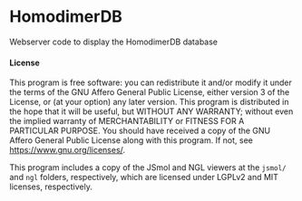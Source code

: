 # HomodimerDB #
Webserver code to display the HomodimerDB database

#### License ####

This program is free software: you can redistribute it and/or modify it under the terms of the GNU Affero General Public License, either version 3 of the License, or (at your option) any later version. 
This program is distributed in the hope that it will be useful, but WITHOUT ANY WARRANTY; without even the implied warranty of MERCHANTABILITY or FITNESS FOR A PARTICULAR PURPOSE.
You should have received a copy of the GNU Affero General Public License along with this program. If not, see <https://www.gnu.org/licenses/>.

This program includes a copy of the JSmol and NGL viewers at the ``jsmol/`` and ``ngl`` folders, respectively, which are licensed under LGPLv2 and MIT licenses, respectively.
